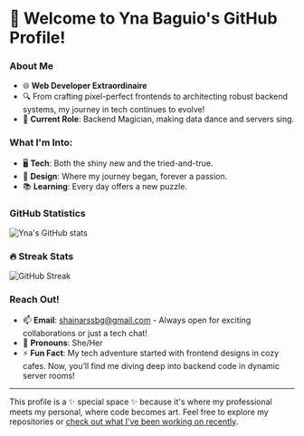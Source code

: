 # 👋 Welcome to Yna Baguio's GitHub Profile!

### About Me
- 🌐 **Web Developer Extraordinaire**
- 🔍 From crafting pixel-perfect frontends to architecting robust backend systems, my journey in tech continues to evolve!
- 🌟 **Current Role**: Backend Magician, making data dance and servers sing.

### What I'm Into:
- 🖥️ **Tech**: Both the shiny new and the tried-and-true.
- 🎨 **Design**: Where my journey began, forever a passion.
- 📚 **Learning**: Every day offers a new puzzle.

### GitHub Statistics
![Yna's GitHub stats](https://github-readme-stats.vercel.app/api?username=shainabaguio&show_icons=true&theme=radical)

### 🔥 Streak Stats
![GitHub Streak](https://github-readme-streak-stats.herokuapp.com/?user=shainabaguio&theme=dark)


### Reach Out!
- 📫 **Email**: shainarssbg@gmail.com - Always open for exciting collaborations or just a tech chat!
- 💬 **Pronouns**: She/Her
- ⚡ **Fun Fact**: My tech adventure started with frontend designs in cozy cafes. Now, you’ll find me diving deep into backend code in dynamic server rooms!

---

This profile is a ✨ special space ✨ because it's where my professional meets my personal, where code becomes art. Feel free to explore my repositories or [check out what I've been working on recently](https://github.com/shainabaguio?tab=repositories).

